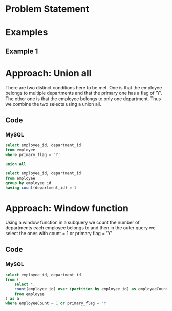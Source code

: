 # Problem Statement

# Examples
## Example 1

# Approach: Union all
There are two distinct conditions here to be met. 
One is that the employee belongs to multiple departments and that the primary one has a flag of 'Y'.
The other one is that the employee belongs to only one department.
Thus we combine the two selects using a union all.
## Code
### MySQL
```sql
select employee_id, department_id
from employee
where primary_flag = 'Y'

union all

select employee_id, department_id
from employee
group by employee_id
having count(department_id) = 1
```
# Approach: Window function
Using a window function in a subquery we count the number of departments each employee belongs to and then in the outer query we select the ones with count = 1 or primary flag = 'Y'
## Code
### MySQL
```sql
select employee_id, department_id
from (
    select *,
    count(employee_id) over (partition by employee_id) as employeeCount
    from employee
) as a
where employeeCount = 1 or primary_flag = 'Y'
```